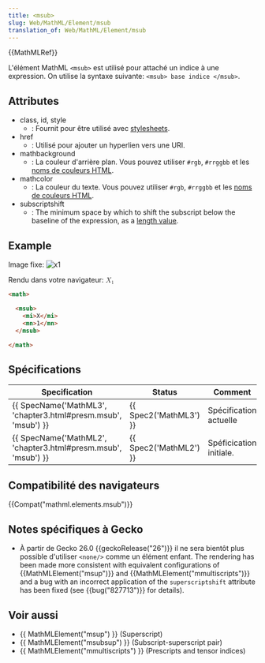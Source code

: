 ```yaml
---
title: <msub>
slug: Web/MathML/Element/msub
translation_of: Web/MathML/Element/msub
---
```

{{MathMLRef}}

L'élément MathML `<msub>` est utilisé pour attaché un indice à une expression. On utilise la syntaxe suivante: `<msub> base indice </msub>`.

## Attributes

- class, id, style
  - : Fournit pour être utilisé avec [stylesheets](/fr/docs/CSS).
- href
  - : Utilisé pour ajouter un hyperlien vers une URI.
- mathbackground
  - : La couleur d'arrière plan. Vous pouvez utiliser `#rgb`, `#rrggbb` et les [noms de couleurs HTML](/fr/docs/Web/CSS/Type_color#Les_mots-cl%C3%A9s).
- mathcolor
  - : La couleur du texte. Vous pouvez utiliser `#rgb`, `#rrggbb` et les [noms de couleurs HTML](/fr/docs/Web/CSS/Type_color#Les_mots-cl%C3%A9s).
- subscriptshift
  - : The minimum space by which to shift the subscript below the baseline of the expression, as a [length value](/fr/docs/MathML/Attributes/Values#Lengths).

## Example

Image fixe: ![x1](msub.png)

Rendu dans votre navigateur: <math><msub><mi>X</mi> <mn>1</mn></msub></math>

```html
<math>

  <msub>
    <mi>X</mi>
    <mn>1</mn>
  </msub>

</math>
```

## Spécifications

| Specification                                                                    | Status                       | Comment                 |
| -------------------------------------------------------------------------------- | ---------------------------- | ----------------------- |
| {{ SpecName('MathML3', 'chapter3.html#presm.msub', 'msub') }} | {{ Spec2('MathML3') }} | Spécification actuelle  |
| {{ SpecName('MathML2', 'chapter3.html#presm.msub', 'msub') }} | {{ Spec2('MathML2') }} | Spéficication initiale. |

## Compatibilité des navigateurs

{{Compat("mathml.elements.msub")}}

## Notes spécifiques à Gecko

- À partir de Gecko 26.0 {{geckoRelease("26")}} il ne sera bientôt plus possible d'utiliser `<none/>` comme un élément enfant. The rendering has been made more consistent with equivalent configurations of {{MathMLElement("msup")}} and {{MathMLElement("mmultiscripts")}} and a bug with an incorrect application of the `superscriptshift` attribute has been fixed (see {{bug("827713")}} for details).

## Voir aussi

- {{ MathMLElement("msup") }} (Superscript)
- {{ MathMLElement("msubsup") }} (Subscript-superscript pair)
- {{ MathMLElement("mmultiscripts") }} (Prescripts and tensor indices)
